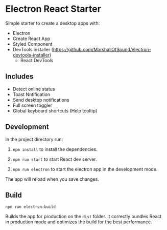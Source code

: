 # Electron React Starter

Simple starter to create a desktop apps with:

- Electron
- Create React App
- Styled Component
- DevTools installer (<https://github.com/MarshallOfSound/electron-devtools-installer>)
  - React DevTools

## Includes

- Detect online status
- Toast Nntification
- Send desktop notifications
- Full screen toggler
- Global keyboard shortcuts (Help tooltip)

## Development

In the project directory run:

1. `npm install` to install the dependencies.

2. `npm run start` to start React dev server.

3. `npm run electron` to start the electron app in the development mode.

The app will reload when you save changes.

## Build

`npm run electron:build`

Builds the app for production on the `dist` folder.
It correctly bundles React in production mode and optimizes the build for the best performance.

